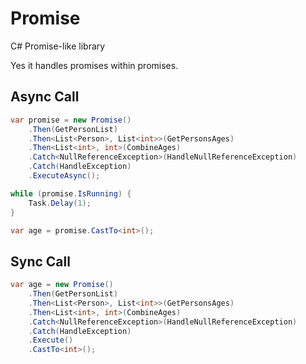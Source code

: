 # Promise

C# Promise-like library

Yes it handles promises within promises.

## Async Call

```csharp
var promise = new Promise()
    .Then(GetPersonList)
    .Then<List<Person>, List<int>>(GetPersonsAges)
    .Then<List<int>, int>(CombineAges)
    .Catch<NullReferenceException>(HandleNullReferenceException)
    .Catch(HandleException)
    .ExecuteAsync();

while (promise.IsRunning) {
    Task.Delay(1);
}

var age = promise.CastTo<int>();
```

## Sync Call

```csharp
var age = new Promise()
    .Then(GetPersonList)
    .Then<List<Person>, List<int>>(GetPersonsAges)
    .Then<List<int>, int>(CombineAges)
    .Catch<NullReferenceException>(HandleNullReferenceException)
    .Catch(HandleException)
    .Execute()
    .CastTo<int>();
```